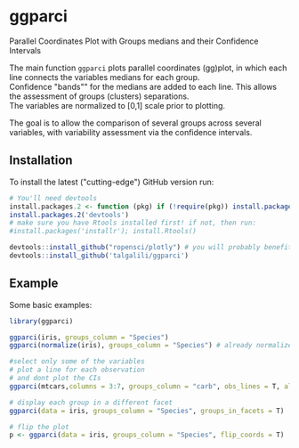 
ggparci
=======

Parallel Coordinates Plot with Groups medians and their Confidence Intervals

The main function `ggparci` plots parallel coordinates (gg)plot, in which each line connects the variables medians for each group.  
Confidence "bands"" for the medians are added to each line. This allows the assessment of groups (clusters) separations.  
The variables are normalized to [0,1] scale prior to plotting.  

The goal is to allow the comparison of several groups across several variables, with variability assessment via the confidence intervals.  

## Installation

To install the latest ("cutting-edge") GitHub version run:
```r
# You'll need devtools
install.packages.2 <- function (pkg) if (!require(pkg)) install.packages(pkg);
install.packages.2('devtools')
# make sure you have Rtools installed first! if not, then run:
#install.packages('installr'); install.Rtools()

devtools::install_github("ropensci/plotly") # you will probably benefit from the latest version of plotly
devtools::install_github('talgalili/ggparci')
```
## Example

Some basic examples:

``` r
library(ggparci)

ggparci(iris, groups_column = "Species")
ggparci(normalize(iris), groups_column = "Species") # already normalized in this version

#select only some of the variables
# plot a line for each observation
# and dont plot the CIs
ggparci(mtcars,columns = 3:7, groups_column = "carb", obs_lines = T, alpha_bands = 0)

# display each group in a different facet
ggparci(data = iris, groups_column = "Species", groups_in_facets = T)

# flip the plot
p <- ggparci(data = iris, groups_column = "Species", flip_coords = T)
```
